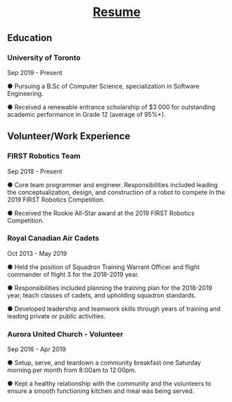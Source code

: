 <html>

<body>

  <h1 style="text-align:center;"><b><u>Resume</u></b></h1>

  <h2> Education </h2>

  <h3>University of Toronto</h3>
  <p> Sep 2019 - Present </p>
  <p> ● Pursuing a B.Sc of Computer Science, specialization in Software Engineering. </p>
  <p> ● Received a renewable entrance scholarship of $3 000 for outstanding academic
    performance in Grade 12 (average of 95%+). </p>
  
  <h2> Volunteer/Work Experience </h2>
  
  <h3> FIRST Robotics Team </h3>
  <p> Sep 2018 - Present </p>
  <p> ● Core team programmer and engineer. Responsibilities included leading the 
    conceptualization, design, and construction of a robot to compete in the 2019 
    FIRST Robotics Competition.</p>
  <p> ● Received the Rookie All-Star award at the 2019 FIRST Robotics Competition. </p>
  
  <h3> Royal Canadian Air Cadets </h3>
  <p> Oct 2013 - May 2019 </p>
  <p> ● Held the position of Squadron Training Warrant Officer and flight commander of flight 3
        for the 2018-2019 year. </p>
  <p> ● Responsibilities included planning the training plan for the 2018-2019 year, teach
      classes of cadets, and upholding squadron standards.</p>
  <p> ● Developed leadership and teamwork skills through years of training and leading private or
        public activities. </p>
        
  <h3> Aurora United Church - Volunteer </h3>
  <p> Sep 2016 - Apr 2019 </p>
  <p> ● Setup, serve, and teardown a community breakfast one Saturday morning per month from
        8:00am to 12:00pm. </p>
  <p> ● Kept a healthy relationship with the community and the volunteers to ensure a smooth
        functioning kitchen and meal was being served. </p>

</body>

</html>
